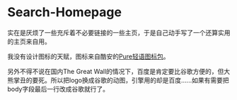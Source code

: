 # Search-Homepage
实在是厌烦了一些充斥着不必要链接的一些主页，于是自己动手写了一个还算实用的主页来自用。

我没有设计图标的天赋，图标来自酷安的<a href="https://www.coolapk.com/apk/me.morirain.dev.iconpack.pure" target="_blank">Pure轻语图标包</a>。

另外不得不说在国内The Great Wall的情况下，百度是肯定要比谷歌方便的，但大熊掌丑的要死。所以把logo换成谷歌的动图，引擎用的却是百度......如果有需要把body字段最后一行改成谷歌就行了。
